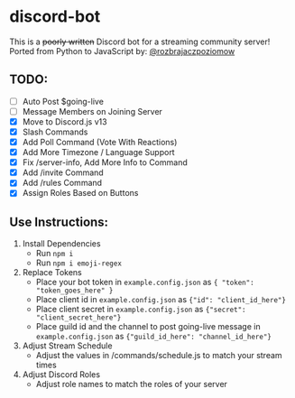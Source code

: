 # discord-bot
This is a ~~poorly written~~ Discord bot for a streaming community server! Ported from Python to JavaScript by: [@rozbrajaczpoziomow](https://github.com/rozbrajaczpoziomow)

## TODO:
-	[ ] Auto Post $going-live
-	[ ] Message Members on Joining Server
-	[X] Move to Discord.js v13
-	[X] Slash Commands
-	[X] Add Poll Command (Vote With Reactions)
-	[X] Add More Timezone / Language Support
-	[X] Fix /server-info, Add More Info to Command
-	[X] Add /invite Command
-	[X] Add /rules Command
-	[X] Assign Roles Based on Buttons

## Use Instructions:
1. Install Dependencies
	- Run `npm i`
	- Run `npm i emoji-regex`
2. Replace Tokens
	- Place your bot token in `example.config.json` as `{ "token": "token_goes_here" }`
	- Place client id in `example.config.json` as  `{"id": "client_id_here"}`
	- Place client secret in `example.config.json` as  `{"secret": "client_secret_here"}`
	- Place guild id and the channel to post going-live message in `example.config.json` as  `{"guild_id_here": "channel_id_here"}`
3. Adjust Stream Schedule
	- Adjust the values in /commands/schedule.js to match your stream times
4. Adjust Discord Roles
	- Adjust role names to match the roles of your server
